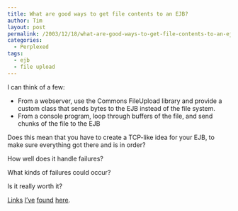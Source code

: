 ```yaml
---
title: What are good ways to get file contents to an EJB?
author: Tim
layout: post
permalink: /2003/12/18/what-are-good-ways-to-get-file-contents-to-an-ejb/
categories:
  - Perplexed
tags:
  - ejb
  - file upload
---
```

I can think of a few:

  * From a webserver, use the Commons FileUpload library and provide a custom class that sends bytes to the EJB instead of the file system.
  * From a console program, loop through buffers of the file, and send chunks of the file to the EJB

Does this mean that you have to create a TCP-like idea for your EJB, to
make sure everything got there and is in order?

How well does it handle failures?

What kinds of failures could occur?

Is it really worth it?

[Links][1] [I&#8217;ve][2] [found][3] [here][4].

 [1]: http://forum.java.sun.com/thread.jsp?thread=437124&forum=31&message=1963860
 [2]: http://www.mail-archive.com/orion-interest@orionserver.com/msg15141.html
 [3]: http://forum.java.sun.com/thread.jsp?thread=298620&forum=13&message=1183186
 [4]: http://forum.java.sun.com/thread.jsp?forum=13&thread=297320
